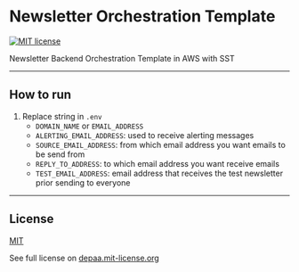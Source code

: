 # Newsletter Orchestration Template

[![MIT license](http://img.shields.io/badge/license-MIT-blue.svg)](http://depaa.mit-license.org/)

Newsletter Backend Orchestration Template in AWS with SST

---

## How to run

1. Replace string in `.env`
    * `DOMAIN_NAME` or `EMAIL_ADDRESS`
    * `ALERTING_EMAIL_ADDRESS`: used to receive alerting messages
    * `SOURCE_EMAIL_ADDRESS`: from which email address you want emails to be send from
    * `REPLY_TO_ADDRESS`: to which email address you want receive emails
    * `TEST_EMAIL_ADDRESS`: email address that receives the test newsletter prior sending to everyone


---

## License

[MIT](LICENSE)

See full license on [depaa.mit-license.org](http://depaa.mit-license.org/)